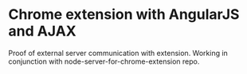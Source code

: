 # Chrome extension with AngularJS and AJAX

Proof of external server communication with extension. Working in conjunction with node-server-for-chrome-extension repo.
